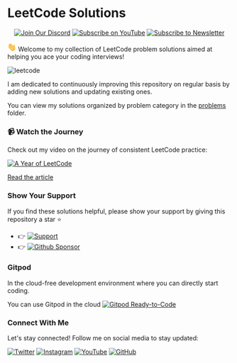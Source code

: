 # LeetCode Solutions 

<div align="center">
  
[![Join Our Discord](https://img.shields.io/badge/Discord-Join%20Server-blue?logo=discord&style=for-the-badge)](https://discord.com/invite/Yn9g6KuWyA)
[![Subscribe on YouTube](https://img.shields.io/badge/YouTube-Subscribe-red?logo=youtube&style=for-the-badge)](https://www.youtube.com/@dhanushnehru?sub_confirmation=1)
[![Subscribe to Newsletter](https://img.shields.io/badge/Newsletter-Subscribe-orange?style=for-the-badge)](https://dhanushn.substack.com/)

</div>


<img src="https://raw.githubusercontent.com/DhanushNehru/DhanushNehru/master/assets/wave.gif" width="20px" height="20px"/> Welcome to my collection of LeetCode problem solutions aimed at helping you ace your coding interviews!

![leetcode](https://github.com/DhanushNehru/Leetcode/assets/22955675/c1c8c081-10c7-4322-8efc-7b8f55cd58be)

I am dedicated to continuously improving this repository on regular basis by adding new solutions and updating existing ones.

You can view my solutions organized by problem category in the [problems](https://github.com/DhanushNehru/Leetcode/tree/main/problems) folder.

### 📹 Watch the Journey

Check out my video on the journey of consistent LeetCode practice:

[![A Year of LeetCode](https://img.youtube.com/vi/J-hDaEU8smE/0.jpg)](https://youtu.be/J-hDaEU8smE?si=0MIOxDQHw_VgbJZZ)

[Read the article](https://dhanushnehru.medium.com/a-year-of-daily-consistent-leetcode-12a689aa6905)

### Show Your Support

If you find these solutions helpful, please show your support by giving this repository a star ⭐

- 👉 [![Support](https://img.shields.io/badge/Support-Buy%20Me%20A%20Coffee-orange?style=flat-square)](https://ko-fi.com/dhanushnehru)
- 👉 [![Github Sponsor](https://img.shields.io/badge/Sponsor-💖-brightgreen)](https://github.com/sponsors/DhanushNehru)


### Gitpod

In the cloud-free development environment where you can directly start coding.

You can use Gitpod in the cloud  [![Gitpod Ready-to-Code](https://img.shields.io/badge/Gitpod-Ready--to--Code-blue?logo=gitpod)](https://gitpod.io/#https://github.com/DhanushNehru/Leetcode/)


### Connect With Me

Let's stay connected! Follow me on social media to stay updated:

[![Twitter](https://img.shields.io/badge/Twitter-Follow-blue?style=flat-square&logo=twitter)](https://twitter.com/Dhanush_Nehru) 
[![Instagram](https://img.shields.io/badge/Instagram-Follow-blue?style=flat-square&logo=instagram)](https://www.instagram.com/dhanush_nehru/) 
[![YouTube](https://img.shields.io/badge/YouTube-Subscribe-red?style=flat-square&logo=youtube)](https://www.youtube.com/@dhanushnehru?sub_confirmation=1) 
[![GitHub](https://img.shields.io/badge/GitHub-Follow-blue?style=flat-square&logo=github)](https://github.com/DhanushNehru)
